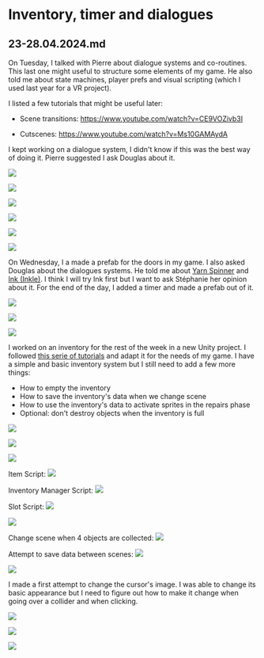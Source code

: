 # Inventory, timer and dialogues

## 23-28.04.2024.md

On Tuesday, I talked with Pierre about dialogue systems and co-routines. This last one might useful to structure some elements of my game. He also told me about state machines, player prefs and visual scripting (which I used last year for a VR project).

I listed a few tutorials that might be useful later:

- Scene transitions: https://www.youtube.com/watch?v=CE9VOZivb3I

- Cutscenes: https://www.youtube.com/watch?v=Ms10GAMAydA

I kept working on a dialogue system, I didn't know if this was the best way of doing it. Pierre suggested I ask Douglas about it.

![](images/20240423-28/DialogueSystemScreen.png)

![](images/20240423-28/DialogueSystemInspector.png)

![](images/20240423-28/DialogueScript1.png)

![](images/20240423-28/DialogueScript2.png)

![](images/20240423-28/DialogueScript3.png)

![](images/20240423-28/DialogueScript4.png)

On Wednesday, I a made a prefab for the doors in my game. I also asked Douglas about the dialogues systems. He told me about [Yarn Spinner](https://www.yarnspinner.dev) and [Ink (Inkle)](https://www.inklestudios.com/ink/). I think I will try Ink first but I want to ask Stéphanie her opinion about it. For the end of the day, I added a timer and made a prefab out of it.

![](images/20240423-28/timerInspector.png)

![](images/20240423-28/timerScript1.png)

![](images/20240423-28/timerScript2.png)

I worked on an inventory for the rest of the week in a new Unity project. I followed [this serie of tutorials](https://www.youtube.com/watch?v=0wKB_rxtqh4&list=PLSR2vNOypvs6eIxvTu-rYjw2Eyw57nZrU&index=1) and adapt it for the needs of my game. I have a simple and basic inventory system but I still need to add a few more things:

- How to empty the inventory
- How to save the inventory's data when we change scene
- How to use the inventory's data to activate sprites in the repairs phase
- Optional: don't destroy objects when the inventory is full

![](images/20240423-28/Inventory.png)

![](images/20240423-28/InventoryScreen.png)

![](images/20240423-28/InventoryUI.png)

Item Script:
![](images/20240423-28/InventoryScriptItem.png)

Inventory Manager Script:
![](images/20240423-28/InventoryScriptInvManager.png)

Slot Script:
![](images/20240423-28/InventoryScriptSlot1.png)

![](images/20240423-28/InventoryScriptSlot2.png)

Change scene when 4 objects are collected:
![](images/20240423-28/InventoryScriptChangeScene.png)

Attempt to save data between scenes:
![](images/20240423-28/InventoryScriptDontDestroy.png)

![](images/20240423-28/InventoryStructure.png)

I made a first attempt to change the cursor's image. I was able to change its basic appearance but I need to figure out how to make it change when going over a collider and when clicking.

![](images/20240423-28/CursorInspector.png)

![](images/20240423-28/CursorScript1.png)

![](images/20240423-28/CursorScript2.png)
